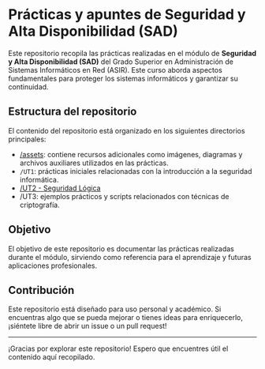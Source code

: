 # Prácticas y apuntes de Seguridad y Alta Disponibilidad (SAD)

Este repositorio recopila las prácticas realizadas en el módulo de **Seguridad y Alta Disponibilidad (SAD)** del Grado Superior en Administración de Sistemas Informáticos en Red (ASIR). Este curso aborda aspectos fundamentales para proteger los sistemas informáticos y garantizar su continuidad.


## Estructura del repositorio

El contenido del repositorio está organizado en los siguientes directorios principales:

- [/assets](https://github.com/eloyceld/SAD/tree/main/assets): contiene recursos adicionales como imágenes, diagramas y archivos auxiliares utilizados en las prácticas.
- `/UT1`: prácticas iniciales relacionadas con la introducción a la seguridad informática.
- [/UT2 - Seguridad Lógica](https://github.com/eloyceld/SAD/tree/main/UT2)
- /UT3: ejemplos prácticos y scripts relacionados con técnicas de criptografía.

## Objetivo

El objetivo de este repositorio es documentar las prácticas realizadas durante el módulo, sirviendo como referencia para el aprendizaje y futuras aplicaciones profesionales.

## Contribución

Este repositorio está diseñado para uso personal y académico. Si encuentras algo que se pueda mejorar o tienes ideas para enriquecerlo, ¡siéntete libre de abrir un issue o un pull request!

---

¡Gracias por explorar este repositorio! Espero que encuentres útil el contenido aquí recopilado.


